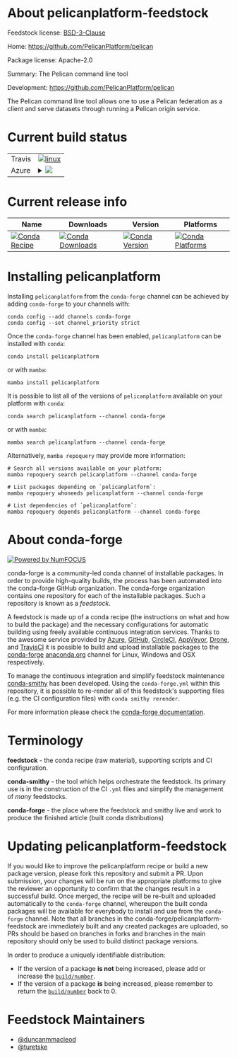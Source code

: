 About pelicanplatform-feedstock
===============================

Feedstock license: [BSD-3-Clause](https://github.com/conda-forge/pelicanplatform-feedstock/blob/main/LICENSE.txt)

Home: https://github.com/PelicanPlatform/pelican

Package license: Apache-2.0

Summary: The Pelican command line tool

Development: https://github.com/PelicanPlatform/pelican

The Pelican command line tool allows one to use a Pelican federation as
a client and serve datasets through running a Pelican origin service.


Current build status
====================


<table><tr>
    <td>Travis</td>
    <td>
      <a href="https://app.travis-ci.com/conda-forge/pelicanplatform-feedstock">
        <img alt="linux" src="https://img.shields.io/travis/com/conda-forge/pelicanplatform-feedstock/main.svg?label=Linux">
      </a>
    </td>
  </tr>
    
  <tr>
    <td>Azure</td>
    <td>
      <details>
        <summary>
          <a href="https://dev.azure.com/conda-forge/feedstock-builds/_build/latest?definitionId=20974&branchName=main">
            <img src="https://dev.azure.com/conda-forge/feedstock-builds/_apis/build/status/pelicanplatform-feedstock?branchName=main">
          </a>
        </summary>
        <table>
          <thead><tr><th>Variant</th><th>Status</th></tr></thead>
          <tbody><tr>
              <td>linux_64</td>
              <td>
                <a href="https://dev.azure.com/conda-forge/feedstock-builds/_build/latest?definitionId=20974&branchName=main">
                  <img src="https://dev.azure.com/conda-forge/feedstock-builds/_apis/build/status/pelicanplatform-feedstock?branchName=main&jobName=linux&configuration=linux%20linux_64_" alt="variant">
                </a>
              </td>
            </tr><tr>
              <td>linux_aarch64</td>
              <td>
                <a href="https://dev.azure.com/conda-forge/feedstock-builds/_build/latest?definitionId=20974&branchName=main">
                  <img src="https://dev.azure.com/conda-forge/feedstock-builds/_apis/build/status/pelicanplatform-feedstock?branchName=main&jobName=linux&configuration=linux%20linux_aarch64_" alt="variant">
                </a>
              </td>
            </tr><tr>
              <td>linux_ppc64le</td>
              <td>
                <a href="https://dev.azure.com/conda-forge/feedstock-builds/_build/latest?definitionId=20974&branchName=main">
                  <img src="https://dev.azure.com/conda-forge/feedstock-builds/_apis/build/status/pelicanplatform-feedstock?branchName=main&jobName=linux&configuration=linux%20linux_ppc64le_" alt="variant">
                </a>
              </td>
            </tr><tr>
              <td>osx_64</td>
              <td>
                <a href="https://dev.azure.com/conda-forge/feedstock-builds/_build/latest?definitionId=20974&branchName=main">
                  <img src="https://dev.azure.com/conda-forge/feedstock-builds/_apis/build/status/pelicanplatform-feedstock?branchName=main&jobName=osx&configuration=osx%20osx_64_" alt="variant">
                </a>
              </td>
            </tr><tr>
              <td>osx_arm64</td>
              <td>
                <a href="https://dev.azure.com/conda-forge/feedstock-builds/_build/latest?definitionId=20974&branchName=main">
                  <img src="https://dev.azure.com/conda-forge/feedstock-builds/_apis/build/status/pelicanplatform-feedstock?branchName=main&jobName=osx&configuration=osx%20osx_arm64_" alt="variant">
                </a>
              </td>
            </tr><tr>
              <td>win_64</td>
              <td>
                <a href="https://dev.azure.com/conda-forge/feedstock-builds/_build/latest?definitionId=20974&branchName=main">
                  <img src="https://dev.azure.com/conda-forge/feedstock-builds/_apis/build/status/pelicanplatform-feedstock?branchName=main&jobName=win&configuration=win%20win_64_" alt="variant">
                </a>
              </td>
            </tr>
          </tbody>
        </table>
      </details>
    </td>
  </tr>
</table>

Current release info
====================

| Name | Downloads | Version | Platforms |
| --- | --- | --- | --- |
| [![Conda Recipe](https://img.shields.io/badge/recipe-pelicanplatform-green.svg)](https://anaconda.org/conda-forge/pelicanplatform) | [![Conda Downloads](https://img.shields.io/conda/dn/conda-forge/pelicanplatform.svg)](https://anaconda.org/conda-forge/pelicanplatform) | [![Conda Version](https://img.shields.io/conda/vn/conda-forge/pelicanplatform.svg)](https://anaconda.org/conda-forge/pelicanplatform) | [![Conda Platforms](https://img.shields.io/conda/pn/conda-forge/pelicanplatform.svg)](https://anaconda.org/conda-forge/pelicanplatform) |

Installing pelicanplatform
==========================

Installing `pelicanplatform` from the `conda-forge` channel can be achieved by adding `conda-forge` to your channels with:

```
conda config --add channels conda-forge
conda config --set channel_priority strict
```

Once the `conda-forge` channel has been enabled, `pelicanplatform` can be installed with `conda`:

```
conda install pelicanplatform
```

or with `mamba`:

```
mamba install pelicanplatform
```

It is possible to list all of the versions of `pelicanplatform` available on your platform with `conda`:

```
conda search pelicanplatform --channel conda-forge
```

or with `mamba`:

```
mamba search pelicanplatform --channel conda-forge
```

Alternatively, `mamba repoquery` may provide more information:

```
# Search all versions available on your platform:
mamba repoquery search pelicanplatform --channel conda-forge

# List packages depending on `pelicanplatform`:
mamba repoquery whoneeds pelicanplatform --channel conda-forge

# List dependencies of `pelicanplatform`:
mamba repoquery depends pelicanplatform --channel conda-forge
```


About conda-forge
=================

[![Powered by
NumFOCUS](https://img.shields.io/badge/powered%20by-NumFOCUS-orange.svg?style=flat&colorA=E1523D&colorB=007D8A)](https://numfocus.org)

conda-forge is a community-led conda channel of installable packages.
In order to provide high-quality builds, the process has been automated into the
conda-forge GitHub organization. The conda-forge organization contains one repository
for each of the installable packages. Such a repository is known as a *feedstock*.

A feedstock is made up of a conda recipe (the instructions on what and how to build
the package) and the necessary configurations for automatic building using freely
available continuous integration services. Thanks to the awesome service provided by
[Azure](https://azure.microsoft.com/en-us/services/devops/), [GitHub](https://github.com/),
[CircleCI](https://circleci.com/), [AppVeyor](https://www.appveyor.com/),
[Drone](https://cloud.drone.io/welcome), and [TravisCI](https://travis-ci.com/)
it is possible to build and upload installable packages to the
[conda-forge](https://anaconda.org/conda-forge) [anaconda.org](https://anaconda.org/)
channel for Linux, Windows and OSX respectively.

To manage the continuous integration and simplify feedstock maintenance
[conda-smithy](https://github.com/conda-forge/conda-smithy) has been developed.
Using the ``conda-forge.yml`` within this repository, it is possible to re-render all of
this feedstock's supporting files (e.g. the CI configuration files) with ``conda smithy rerender``.

For more information please check the [conda-forge documentation](https://conda-forge.org/docs/).

Terminology
===========

**feedstock** - the conda recipe (raw material), supporting scripts and CI configuration.

**conda-smithy** - the tool which helps orchestrate the feedstock.
                   Its primary use is in the construction of the CI ``.yml`` files
                   and simplify the management of *many* feedstocks.

**conda-forge** - the place where the feedstock and smithy live and work to
                  produce the finished article (built conda distributions)


Updating pelicanplatform-feedstock
==================================

If you would like to improve the pelicanplatform recipe or build a new
package version, please fork this repository and submit a PR. Upon submission,
your changes will be run on the appropriate platforms to give the reviewer an
opportunity to confirm that the changes result in a successful build. Once
merged, the recipe will be re-built and uploaded automatically to the
`conda-forge` channel, whereupon the built conda packages will be available for
everybody to install and use from the `conda-forge` channel.
Note that all branches in the conda-forge/pelicanplatform-feedstock are
immediately built and any created packages are uploaded, so PRs should be based
on branches in forks and branches in the main repository should only be used to
build distinct package versions.

In order to produce a uniquely identifiable distribution:
 * If the version of a package **is not** being increased, please add or increase
   the [``build/number``](https://docs.conda.io/projects/conda-build/en/latest/resources/define-metadata.html#build-number-and-string).
 * If the version of a package **is** being increased, please remember to return
   the [``build/number``](https://docs.conda.io/projects/conda-build/en/latest/resources/define-metadata.html#build-number-and-string)
   back to 0.

Feedstock Maintainers
=====================

* [@duncanmmacleod](https://github.com/duncanmmacleod/)
* [@turetske](https://github.com/turetske/)

